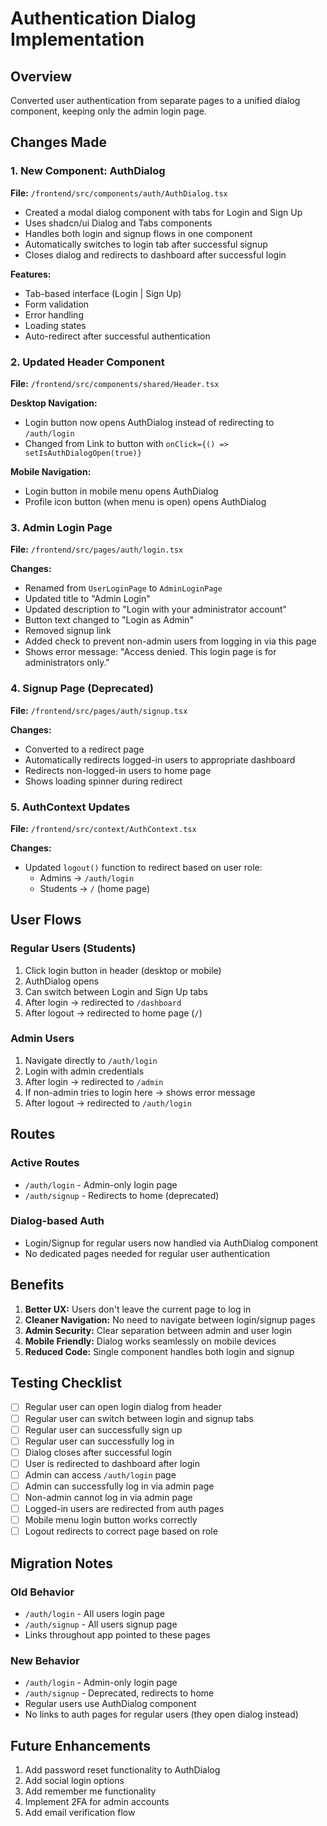 # Authentication Dialog Implementation

## Overview
Converted user authentication from separate pages to a unified dialog component, keeping only the admin login page.

## Changes Made

### 1. New Component: AuthDialog
**File:** `/frontend/src/components/auth/AuthDialog.tsx`

- Created a modal dialog component with tabs for Login and Sign Up
- Uses shadcn/ui Dialog and Tabs components
- Handles both login and signup flows in one component
- Automatically switches to login tab after successful signup
- Closes dialog and redirects to dashboard after successful login

**Features:**
- Tab-based interface (Login | Sign Up)
- Form validation
- Error handling
- Loading states
- Auto-redirect after successful authentication

### 2. Updated Header Component
**File:** `/frontend/src/components/shared/Header.tsx`

**Desktop Navigation:**
- Login button now opens AuthDialog instead of redirecting to `/auth/login`
- Changed from Link to button with `onClick={() => setIsAuthDialogOpen(true)}`

**Mobile Navigation:**
- Login button in mobile menu opens AuthDialog
- Profile icon button (when menu is open) opens AuthDialog

### 3. Admin Login Page
**File:** `/frontend/src/pages/auth/login.tsx`

**Changes:**
- Renamed from `UserLoginPage` to `AdminLoginPage`
- Updated title to "Admin Login"
- Updated description to "Login with your administrator account"
- Button text changed to "Login as Admin"
- Removed signup link
- Added check to prevent non-admin users from logging in via this page
- Shows error message: "Access denied. This login page is for administrators only."

### 4. Signup Page (Deprecated)
**File:** `/frontend/src/pages/auth/signup.tsx`

**Changes:**
- Converted to a redirect page
- Automatically redirects logged-in users to appropriate dashboard
- Redirects non-logged-in users to home page
- Shows loading spinner during redirect

### 5. AuthContext Updates
**File:** `/frontend/src/context/AuthContext.tsx`

**Changes:**
- Updated `logout()` function to redirect based on user role:
  - Admins → `/auth/login`
  - Students → `/` (home page)

## User Flows

### Regular Users (Students)
1. Click login button in header (desktop or mobile)
2. AuthDialog opens
3. Can switch between Login and Sign Up tabs
4. After login → redirected to `/dashboard`
5. After logout → redirected to home page (`/`)

### Admin Users
1. Navigate directly to `/auth/login`
2. Login with admin credentials
3. After login → redirected to `/admin`
4. If non-admin tries to login here → shows error message
5. After logout → redirected to `/auth/login`

## Routes

### Active Routes
- `/auth/login` - Admin-only login page
- `/auth/signup` - Redirects to home (deprecated)

### Dialog-based Auth
- Login/Signup for regular users now handled via AuthDialog component
- No dedicated pages needed for regular user authentication

## Benefits

1. **Better UX:** Users don't leave the current page to log in
2. **Cleaner Navigation:** No need to navigate between login/signup pages
3. **Admin Security:** Clear separation between admin and user login
4. **Mobile Friendly:** Dialog works seamlessly on mobile devices
5. **Reduced Code:** Single component handles both login and signup

## Testing Checklist

- [ ] Regular user can open login dialog from header
- [ ] Regular user can switch between login and signup tabs
- [ ] Regular user can successfully sign up
- [ ] Regular user can successfully log in
- [ ] Dialog closes after successful login
- [ ] User is redirected to dashboard after login
- [ ] Admin can access `/auth/login` page
- [ ] Admin can successfully log in via admin page
- [ ] Non-admin cannot log in via admin page
- [ ] Logged-in users are redirected from auth pages
- [ ] Mobile menu login button works correctly
- [ ] Logout redirects to correct page based on role

## Migration Notes

### Old Behavior
- `/auth/login` - All users login page
- `/auth/signup` - All users signup page
- Links throughout app pointed to these pages

### New Behavior
- `/auth/login` - Admin-only login page
- `/auth/signup` - Deprecated, redirects to home
- Regular users use AuthDialog component
- No links to auth pages for regular users (they open dialog instead)

## Future Enhancements

1. Add password reset functionality to AuthDialog
2. Add social login options
3. Add remember me functionality
4. Implement 2FA for admin accounts
5. Add email verification flow
